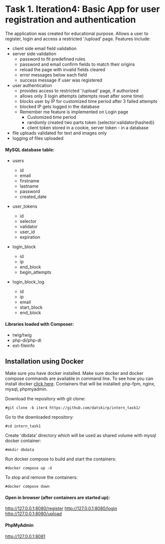 # Task 1. Iteration4: Basic App for user registration and authentication

The application was created for educational purpose. Allows a  user to register, login and
access a restricted '/upload' page. Features include:
* client side email field validation
* server side validation
    * password to fit predefined rules
    * password and email confirm fields to match their origins
    * reload the page with invalid fields cleared
    * error messages below each field
    * success message if user was registered
* user authentication
  * provides access to restricted '/upload' page, if authorized
  * allows only 3 login attempts (attempts reset after some time)
  * blocks user by IP for customized time period after 3 failed attempts
  * blocked IP gets logged in the database
  * Remember me feature is implemented on Login page
    * Customized time period
    * randomly created two parts token (selector:validator(hashed))
    * client token stored in a cookie, server token - in a database
* file uploads validated for text and images only
* logging of files uploaded 

#### MySQL database table:
* users
    * id
    * email
    * firstname
    * lastname
    * password
    * created_date


* user_tokens
  * id
  * selector
  * validator
  * user_id
  * expiration


* login_block
  * id
  * ip
  * end_block
  * begin_attempts


* login_block_log
  * id
  * ip
  * email
  * start_block
  * end_block

#### Libraries loaded with Composer:
* twig/twig
* php-di/php-di
* ext-fileinfo

## Installation using Docker

Make sure you have docker installed. Make sure docker and docker compose commands are available in command line.
To see how you can install docker [click here](https://docs.docker.com/get-docker/).
Containers that will be installed: php-fpm, nginx, mysql, phpmyadmin.

Download the repository with git clone:

```#git clone -b iter4 https://github.com/datskirp/intern_task1/```

Go to the downloaded repository:

```#cd intern_task1```

Create 'dbdata' directory which will be used as shared volume with mysql docker container:

```#mkdir dbdata```

Run docker compose to build and start the containers:

```#docker compose up -d```

To stop and remove the containers:

```#docker compose down```


#### Open in browser (after containers are started up):
http://127.0.0.1:8080/register
http://127.0.0.1:8080/login
http://127.0.0.1:8080/upload

#### PhpMyAdmin
http://127.0.0.1:8081

